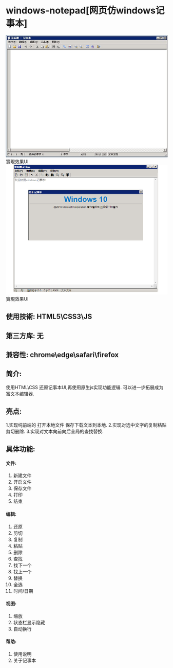 # windows-notepad[网页仿windows记事本]
![原版UI](https://github.com/yanglinyun/windows-notepad/blob/master/readme_img/%E5%8E%9F%E7%89%88UI.jpg)
實現效果UI
![實現效果UI](https://github.com/yanglinyun/windows-notepad/blob/master/readme_img/%E5%AF%A6%E7%8F%BE%E6%95%88%E6%9E%9CUI.PNG)
實現效果UI

## 使用技術: HTML5\CSS3\JS
## 第三方库: 无
## 兼容性: chrome\edge\safari\firefox
## 简介:
使用HTML\CSS 还原记事本UI,再使用原生js实现功能逻辑.
可以进一步拓展成为富文本编辑器.
## 亮点:
1.实现纯前端的 打开本地文件 保存下载文本到本地.
2.实现对选中文字的复制粘贴剪切删除.
3.实现对文本向前向后全局的查找替换.
## 具体功能:
#### 文件:
1. 新建文件
2. 开启文件
3. 保存文件
4. 打印
5. 结束
#### 编辑:
1. 还原
2. 剪切
3. 复制
4. 粘贴
5. 删除
6. 查找
7. 找下一个
8. 找上一个
9. 替换
10. 全选
11. 时间/日期
#### 视图:
1. 缩放
2. 状态栏显示隐藏
3. 自动换行
#### 帮助:
1. 使用说明
2. 关于记事本
